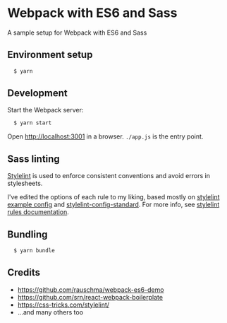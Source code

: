 # Webpack with ES6 and Sass

A sample setup for Webpack with ES6 and Sass


## Environment setup

```sh
  $ yarn
```

## Development

Start the Webpack server:

```sh
  $ yarn start
```

Open [http://localhost:3001](http://localhost:3001) in a browser. `./app.js` is the entry point.

## Sass linting

[Stylelint](http://stylelint.io/) is used to enforce consistent conventions and avoid errors in stylesheets.


I've edited the options of each rule to my liking, based mostly on [stylelint example config](http://stylelint.io/user-guide/example-config/) and [stylelint-config-standard](https://github.com/stylelint/stylelint-config-standard).
For more info, see [stylelint rules documentation](https://github.com/stylelint/stylelint/blob/master/docs/user-guide/rules.md).

## Bundling

```sh
  $ yarn bundle
```

## Credits

- https://github.com/rauschma/webpack-es6-demo
- https://github.com/srn/react-webpack-boilerplate
- https://css-tricks.com/stylelint/
- ...and many others too
